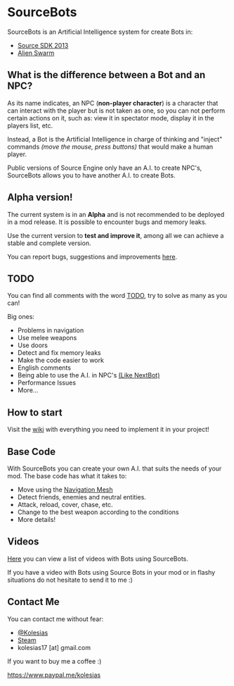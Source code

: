 # SourceBots

SourceBots is an Artificial Intelligence system for create Bots in:

* [Source SDK 2013](https://github.com/ValveSoftware/source-sdk-2013)
* [Alien Swarm](https://github.com/Sandern/aswscratch)

## What is the difference between a Bot and an NPC?

As its name indicates, an NPC (**non-player character**) is a character that can interact with the player but is not taken as one, so you can not perform certain actions on it, such as: view it in spectator mode, display it in the players list, etc.

Instead, a Bot is the Artificial Intelligence in charge of thinking and "inject" commands _(move the mouse, press buttons)_ that would make a human player.

Public versions of Source Engine only have an A.I. to create NPC's, SourceBots allows you to have another A.I. to create Bots.

## Alpha version!

The current system is in an **Alpha** and is not recommended to be deployed in a mod release. It is possible to encounter bugs and memory leaks.

Use the current version to **test and improve it**, among all we can achieve a stable and complete version.

You can report bugs, suggestions and improvements [here](https://github.com/WootsMX/SourceBots/issues).

## TODO

You can find all comments with the word [TODO](https://github.com/WootsMX/SourceBots/search?q=TODO&type=Code), try to solve as many as you can!

Big ones:

* Problems in navigation
* Use melee weapons
* Use doors
* Detect and fix memory leaks
* Make the code easier to work
* English comments
* Being able to use the A.I. in NPC's [(Like NextBot)](https://developer.valvesoftware.com/wiki/NextBot)
* Performance Issues
* More...

## How to start

Visit the [wiki](https://github.com/WootsMX/SourceBots/wiki) with everything you need to implement it in your project!

## Base Code

With SourceBots you can create your own A.I. that suits the needs of your mod. The base code has what it takes to:

* Move using the [Navigation Mesh](https://developer.valvesoftware.com/wiki/Navigation_Meshes)
* Detect friends, enemies and neutral entities.
* Attack, reload, cover, chase, etc.
* Change to the best weapon according to the conditions
* More details!

## Videos

[Here](https://youtu.be/W5N_w7dwxuw?list=PLOUVJcNedgYEfzMJvK8wiI9GzvLKRR2IW) you can view a list  of videos with Bots using SourceBots.

If you have a video with Bots using Source Bots in your mod or in flashy situations do not hesitate to send it to me :)

## Contact Me

You can contact me without fear:

* [@Kolesias](https://twitter.com/kolesias)
* [Steam](http://steamcommunity.com/profiles/76561198040059089)
* kolesias17 [at] gmail.com

If you want to buy me a coffee :)

https://www.paypal.me/kolesias